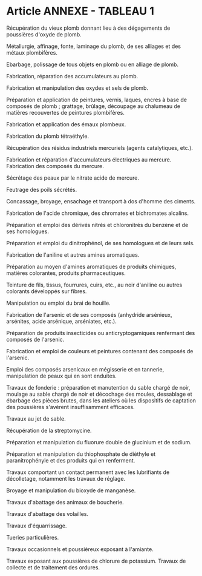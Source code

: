 # Article ANNEXE - TABLEAU 1

Récupération du vieux plomb donnant lieu à des dégagements de poussières d'oxyde de plomb.

Métallurgie, affinage, fonte, laminage du plomb, de ses alliages et des métaux plombifères.

Ebarbage, polissage de tous objets en plomb ou en alliage de plomb.

Fabrication, réparation des accumulateurs au plomb.

Fabrication et manipulation des oxydes et sels de plomb.

Préparation et application de peintures, vernis, laques, encres à base de composés de plomb ; grattage, brûlage, découpage au chalumeau de matières recouvertes de peintures plombifères.

Fabrication et application des émaux plombeux.

Fabrication du plomb tétraéthyle.

Récupération des résidus industriels mercuriels (agents catalytiques, etc.).

Fabrication et réparation d'accumulateurs électriques au mercure.    Fabrication des composés du mercure.

Sécrétage des peaux par le nitrate acide de mercure.

Feutrage des poils sécrétés.

Concassage, broyage, ensachage et transport à dos d'homme des ciments.

Fabrication de l'acide chromique, des chromates et bichromates alcalins.

Préparation et emploi des dérivés nitrés et chloronitrés du benzène et de ses homologues.

Préparation et emploi du dinitrophénol, de ses homologues et de leurs sels.

Fabrication de l'aniline et autres amines aromatiques.

Préparation au moyen d'amines aromatiques de produits chimiques, matières colorantes, produits pharmaceutiques.

Teinture de fils, tissus, fourrures, cuirs, etc., au noir d'aniline ou autres colorants développés sur fibres.

Manipulation ou emploi du brai de houille.

Fabrication de l'arsenic et de ses composés (anhydride arsénieux, arsénites, acide arsénique, arséniates, etc.).

Préparation de produits insecticides ou anticryptogamiques renfermant des composés de l'arsenic.

Fabrication et emploi de couleurs et peintures contenant des composés de l'arsenic.

Emploi des composés arsenicaux en mégisserie et en tannerie, manipulation de peaux qui en sont enduites.

Travaux de fonderie : préparation et manutention du sable chargé de noir, moulage au sable chargé de noir et décochage des moules, dessablage et ébarbage des pièces brutes, dans les ateliers où les dispositifs de captation des poussières s'avèrent insuffisamment efficaces.

Travaux au jet de sable.

Récupération de la streptomycine.

Préparation et manipulation du fluorure double de glucinium et de sodium.

Préparation et manipulation du thiophosphate de diéthyle et paranitrophényle et des produits qui en renferment.

Travaux comportant un contact permanent avec les lubrifiants de décolletage, notamment les travaux de réglage.

Broyage et manipulation du bioxyde de manganèse.

Travaux d'abattage des animaux de boucherie.

Travaux d'abattage des volailles.

Travaux d'équarrissage.

Tueries particulières.

Travaux occasionnels et poussiéreux exposant à l'amiante.

Travaux exposant aux poussières de chlorure de potassium.    Travaux de collecte et de traitement des ordures.
